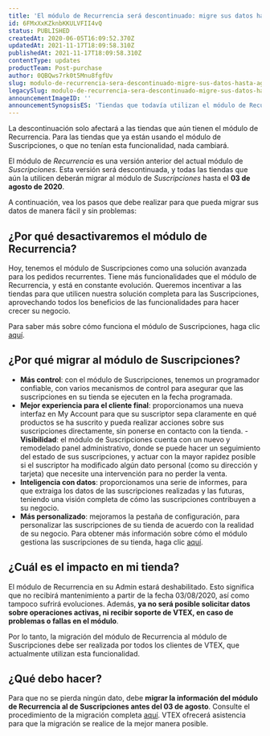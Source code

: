 ```yaml
---
title: 'El módulo de Recurrencia será descontinuado: migre sus datos hasta el mes de agosto '
id: 6FMxXxKZknbKKULVFII4vQ
status: PUBLISHED
createdAt: 2020-06-05T16:09:52.370Z
updatedAt: 2021-11-17T18:09:58.310Z
publishedAt: 2021-11-17T18:09:58.310Z
contentType: updates
productTeam: Post-purchase
author: 0QBQws7rk0t5Mnu8fgfUv
slug: modulo-de-recurrencia-sera-descontinuado-migre-sus-datos-hasta-agosto
legacySlug: modulo-de-recurrencia-sera-descontinuado-migre-sus-datos-hasta-agosto
announcementImageID: ''
announcementSynopsisES: 'Tiendas que todavía utilizan el módulo de Recurrencia deben migrar para Suscripciones hasta el 03 de agosto de 2020'
---
```


<div class="alet alert-info">
La descontinuación solo afectará a las tiendas que aún tienen el módulo de Recurrencia. Para las tiendas que ya están usando el módulo de Suscripciones, o que no tenían esta funcionalidad, nada cambiará. 
</div>

El módulo de *Recurrencia* es una versión anterior del actual módulo de *Suscripciones*. Esta versión será descontinuada, y todas las tiendas que aún la utilicen deberán migrar al módulo de *Suscripciones* hasta el **03 de agosto de 2020**. 

A continuación, vea los pasos que debe realizar para que pueda migrar sus datos de manera fácil y sin problemas:

## ¿Por qué desactivaremos el módulo de Recurrencia?

Hoy, tenemos el módulo de Suscripciones como una solución avanzada para los pedidos recurrentes. Tiene más funcionalidades que el módulo de Recurrencia, y está en constante evolución. Queremos incentivar a las tiendas para que utilicen nuestra solución completa para las Suscripciones, aprovechando todos los beneficios de las funcionalidades para hacer crecer su negocio.  

Para saber más sobre cómo funciona el módulo de Suscripciones, haga clic [aquí](https://help.vtex.com/es/tutorial/como-funciona-a-assinatura--frequentlyAskedQuestions_4453).

## ¿Por qué migrar al módulo de Suscripciones?

- **Más control**: con el módulo de Suscripciones, tenemos un programador confiable, con varios mecanismos de control para asegurar que las suscripciones en su tienda se ejecuten en la fecha programada.
- **Mejor experiencia para el cliente final**: proporcionamos una nueva interfaz en My Account para que su suscriptor sepa claramente en qué productos se ha suscrito y pueda realizar acciones sobre sus suscripciones directamente, sin ponerse en contacto con la tienda.
-**Visibilidad**: el módulo de Suscripciones cuenta con un nuevo y remodelado panel administrativo, donde se puede hacer un seguimiento del estado de sus suscripciones, y actuar con la mayor rapidez posible si el suscriptor ha modificado algún dato personal (como su dirección y tarjeta) que necesite una intervención para no perder la venta.
- **Inteligencia con datos**: proporcionamos una serie de informes, para que extraiga los datos de las suscripciones realizadas y las futuras, teniendo una visión completa de cómo las suscripciones contribuyen a su negocio.
- **Más personalizado**: mejoramos la pestaña de configuración, para personalizar las suscripciones de su tienda de acuerdo con la realidad de su negocio.
Para obtener más información sobre cómo el módulo gestiona las suscripciones de su tienda, haga clic [aquí](https://help.vtex.com/es/tutorial/como-gerenciar-assinaturas--6Jk50FPbv6iuz1OsFypv8x).

## ¿Cuál es el impacto en mi tienda?

El módulo de Recurrencia en su Admin estará deshabilitado. Esto significa que no recibirá mantenimiento a partir de la fecha 03/08/2020, así como tampoco sufrirá evoluciones. Además, **ya no será posible solicitar datos sobre operaciones activas, ni recibir soporte de VTEX, en caso de problemas o fallas en el módulo**.

Por lo tanto, la migración del módulo de Recurrencia al módulo de Suscripciones debe ser realizada por todos los clientes de VTEX, que actualmente utilizan esta funcionalidad.

## ¿Qué debo hacer?

Para que no se pierda ningún dato, debe **migrar la información del módulo de Recurrencia al de Suscripciones antes del 03 de agosto**. Consulte el procedimiento de la migración completa [aquí](https://help.vtex.com/es/tutorial/como-migrar-da-recorrencia-v1-para-assinaturas-v2--3nJ4pbsRHEyKmvoN0foYRi). VTEX ofrecerá asistencia para que la migración se realice de la mejor manera posible. 

